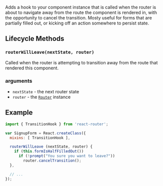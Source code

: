 Adds a hook to your component instance that is called when the router is
about to navigate away from the route the component is rendered in, with
the opportunity to cancel the transition. Mosty useful for forms that
are partially filled out, or kicking off an action somewhere to persist
state.

Lifecycle Methods
-----------------

### `routerWillLeave(nextState, router)`

Called when the router is attempting to transition away from the route
that rendered this component.

### arguments

- `nextState` - the next router state
- `router` - the [`Router`][Router] instance

Example
-------

```js
import { TransitionHook } from 'react-router';

var SignupForm = React.createClass({
  mixins: [ TransitionHook ],

  routerWillLeave (nextState, router) {
    if (this.formIsHalfFilledOut())
      if (!prompt("You sure you want to leave?"))
        router.cancelTransition();
  },

  // ...
});
```

  [Router]:#TODO


